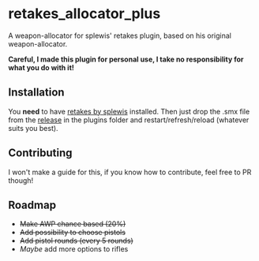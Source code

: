 # retakes_allocator_plus
A weapon-allocator for splewis' retakes plugin, based on his original weapon-allocator.

**Careful, I made this plugin for personal use, I take no responsibility for what you do with it!**

## Installation
You **need** to have [retakes by splewis](https://github.com/splewis/csgo-retakes) installed.
Then just drop the .smx file from the [release](https://github.com/dev-viinz/retakes_allocator_plus/releases) in the plugins folder and restart/refresh/reload (whatever suits you best).

## Contributing
I won't make a guide for this, if you know how to contribute, feel free to PR though!

## Roadmap
- ~~Make AWP chance based (20%)~~
- ~~Add possibility to choose pistols~~
- ~~Add pistol rounds (every 5 rounds)~~
- *Maybe* add more options to rifles